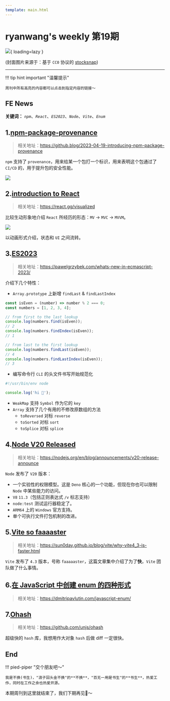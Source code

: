 ```yaml
---
template: main.html
---
```


# ryanwang's weekly 第19期

![](https://to-out-use.oss-cn-hangzhou.aliyuncs.com/common/nHolAI.jpg?x-oss-process=image/auto-orient,1/interlace,1/quality,q_90/format,webp){ loading=lazy }


(封面图片来源于：基于 `CC0` 协议的 [stocksnap](https://stocksnap.io/photo/ocean-beach-ZJXS6NHIC1))

------

!!! tip hint important "温馨提示"

    周刊中所有高亮的内容都可以点击到指定内容的链接～

## FE News

**关键词：** *`npm`*、*`React`*、*`ES2023`*、*`Node`*、*`Vite`*、*`Enum`*

## 1.[npm-package-provenance](https://github.blog/2023-04-19-introducing-npm-package-provenance/)
>相关地址：https://github.blog/2023-04-19-introducing-npm-package-provenance

`npm` 支持了 `provenance`，用来给某一个包打一个标识，用来表明这个包通过了 `CI/CD` 的，用于提升包的安全性能。

![](https://to-out-use.oss-cn-hangzhou.aliyuncs.com/common/y75xAT.png)

## 2.[introduction to React](https://react.gg/visualized)
>相关地址：https://react.gg/visualized

比较生动形象地介绍 `React` 所经历的形态：`MV` -> `MVC` -> `MVVM`。

![](https://to-out-use.oss-cn-hangzhou.aliyuncs.com/common/Yr91JW.png)

以动画形式介绍，状态和 `UI` 之间流转。

## 3.[ES2023](https://pawelgrzybek.com/whats-new-in-ecmascript-2023/)
>相关地址：https://pawelgrzybek.com/whats-new-in-ecmascript-2023/

介绍下几个特性：

- `Array.prototype` 上新增 `findLast` & `findLastIndex`
```ts
const isEven = (number) => number % 2 === 0;
const numbers = [1, 2, 3, 4];

// from first to the last lookup
console.log(numbers.find(isEven));
// 2
console.log(numbers.findIndex(isEven));
// 1

// from last to the first lookup
console.log(numbers.findLast(isEven));
// 4
console.log(numbers.findLastIndex(isEven));
// 3
```

- 编写命令行 `CLI` 的头文件书写开始规范化
```ts
#!/usr/bin/env node

console.log('hi 👋');
```

- `WeakMap` 支持 `Symbol` 作为它的 `key`
- `Array` 支持了几个有用的不修改原数组的方法
  - `toReversed` 对标 `reverse`
  - `toSorted` 对标 `sort`
  - `toSplice` 对标 `splice`

## 4.[Node V20 Released](https://nodejs.org/en/blog/announcements/v20-release-announce)
> 相关地址：https://nodejs.org/en/blog/announcements/v20-release-announce

`Node` 发布了 `V20` 版本：
- 一个实验性的权限模型。这是 `Deno` 核心的一个功能，但现在你也可以限制 `Node` 中某些能力的访问。
- `V8` `11.3`（包括正则表达式 `/v` 标志支持）
- `node:test` 测试运行器稳定了。
- `ARM64` 上的 `Windows` 官方支持。
- 单个可执行文件打包机制的改进。

## 5.[Vite so faaaaster](https://sun0day.github.io/blog/vite/why-vite4_3-is-faster.html)
>相关地址：https://sun0day.github.io/blog/vite/why-vite4_3-is-faster.html

`Vite` 发布了 `4.3` 版本，号称 `faaaaaster`，这篇文章集中介绍了为了**快**，`Vite` 团队做了什么事情。

## 6.[在 JavaScript 中创建 enum 的四种形式](https://dmitripavlutin.com/javascript-enum/)
> 相关地址：https://dmitripavlutin.com/javascript-enum/

## 7.[Ohash](https://github.com/unjs/ohash)
>相关地址：https://github.com/unjs/ohash

超级快的 `hash` 库，我想用作大对象 `hash` 后做 diff 一定很快。

## End

!!! pied-piper "交个朋友吧～"

    我是不换(书生)，"浪子回头金不换"的**不换**，"百无一用是书生"的**书生**，热爱工作，同时在工作之余也热爱开源。

本期周刊到这里就结束了，我们下期再见👋～
